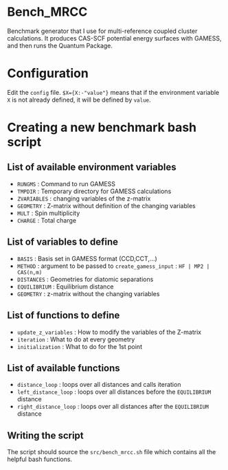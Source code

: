 # Bench_MRCC
Benchmark generator that I use for multi-reference coupled cluster calculations.
It produces CAS-SCF potential energy surfaces with GAMESS, and then runs the
Quantum Package.

# Configuration

Edit the ``config`` file. ``$X={X:-"value"}`` means that if the environment
variable ``X`` is not already defined, it will be defined by ``value``.

# Creating a new benchmark bash script

## List of available environment variables

* ``RUNGMS``     : Command to run GAMESS
* ``TMPDIR``     : Temporary directory for GAMESS calculations
* ``ZVARIABLES`` : changing variables of the z-matrix
* ``GEOMETRY``   : Z-matrix without definition of the changing variables
* ``MULT``       : Spin multiplicity
* ``CHARGE``     : Total charge

## List of variables to define

* ``BASIS`` : Basis set in GAMESS format (CCD,CCT,...)
* ``METHOD`` : argument to be passed to ``create_gamess_input`` : ``HF | MP2 | CAS(n,m)``
* ``DISTANCES`` : Geometries for diatomic separations
* ``EQUILIBRIUM`` : Equilibrium distance 
* ``GEOMETRY`` : z-matrix without the changing variables


## List of functions to define

* ``update_z_variables`` : How to modify the variables of the Z-matrix
* ``iteration`` : What to do at every geometry
* ``initialization`` : What to do for the 1st point

## List of available functions

* ``distance_loop`` : loops over all distances and calls iteration
* ``left_distance_loop`` : loops over all distances before the ``EQUILIBRIUM`` distance
* ``right_distance_loop`` : loops over all distances after the ``EQUILIBRIUM`` distance

## Writing the script

The script should source the ``src/bench_mrcc.sh`` file which contains all
the helpful bash functions. 

